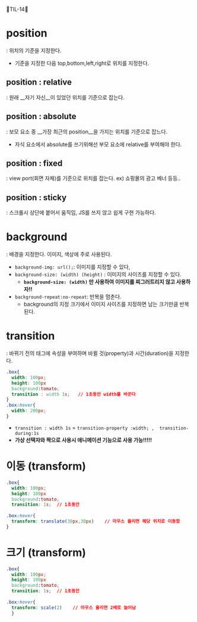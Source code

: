 🐲TIL-14🐲

# position
: 위치의 기준을 지정한다.
- 기준을 지정한 다음 top,bottom,left,right로 위치를 지정한다.

## position : relative
: 원래 __자기 자신__이 있었던 위치를 기준으로 잡는다.

## position : absolute
: 보모 요소 중 __가장 최근의 position__을 가지는 위치를 기준으로 잡느다.
- 자식 요소에서 absolute를 쓰기위해선 부모 요소에 relative를 부여해야 한다.

## position : fixed
: view port(회면 자체)를 기준으로 위치를 잡는다.
ex) 쇼핑몰의 광고 베너 등등..

## position : sticky
: 스크롤시 상단에 붙어서 움직임, JS를 쓰지 않고 쉽게 구현 가능하다.

# background
: 배경을 지정한다. 이미지, 색상에 주로 사용된다.
- `background-img: url();`: 이미지를 지정할 수 있다,
- `background-size: (width) (height)` : 이미지의 사이즈를 지정할 수 있다.
    - __`background-size: (width)` 만 사용하여 이미지를 찌그러트리지 않고 사용하자!!__
- `background-repeat:no-repeat`: 반복을 멈춘다.
    - background의 지정 크기에서 이미지 사이즈를 지정하면 남는 크기만큼 반복된다.  

# transition
: 바뀌기 전의 태그에 속성을 부여하며 바뀔 것(property)과 시간(duration)을 지정한다.
```css
.box{
  width: 100px;
  height: 100px
  background:tomato;
  transition : width 1s;   // 1초동안 width를 바꾼다
}
.box:hover{
  width: 200px;
}
```
- `transition : width 1s` = `transition-property :width; ,  transition-during:1s` 
- __가상 선택자와 짝으로 사용시 애니메이션 기능으로 사용 가능!!!!!__

# 이동 (transform)
```css
.box{
  width: 100px;
  height: 100px
  background:tomato;
  transition: 1s;  // 1초동안
  
.box:hover{
  transform: translate(30px,30px)    // 마우스 올리면 해당 위치로 이동함
}
```

# 크기 (transform)
```css
.box{
  width: 100px;
  height: 100px
  background:tomato;
  transition: 1s;  // 1초동안
  
.box:hover{
  transform: scale(2)    // 마우스 올리면 2배로 늘어남 
  }
```
     
